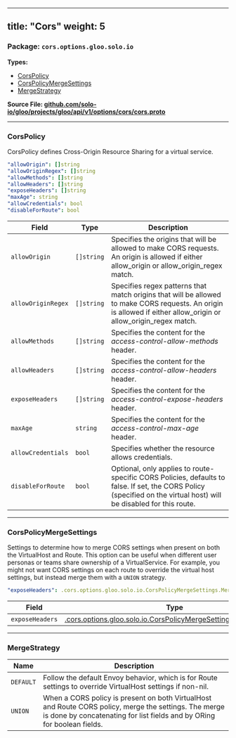
---
title: "Cors"
weight: 5
---

<!-- Code generated by solo-kit. DO NOT EDIT. -->


### Package: `cors.options.gloo.solo.io` 
**Types:**


- [CorsPolicy](#corspolicy)
- [CorsPolicyMergeSettings](#corspolicymergesettings)
- [MergeStrategy](#mergestrategy)
  



**Source File: [github.com/solo-io/gloo/projects/gloo/api/v1/options/cors/cors.proto](https://github.com/solo-io/gloo/blob/main/projects/gloo/api/v1/options/cors/cors.proto)**





---
### CorsPolicy

 
CorsPolicy defines Cross-Origin Resource Sharing for a virtual service.

```yaml
"allowOrigin": []string
"allowOriginRegex": []string
"allowMethods": []string
"allowHeaders": []string
"exposeHeaders": []string
"maxAge": string
"allowCredentials": bool
"disableForRoute": bool

```

| Field | Type | Description |
| ----- | ---- | ----------- | 
| `allowOrigin` | `[]string` | Specifies the origins that will be allowed to make CORS requests. An origin is allowed if either allow_origin or allow_origin_regex match. |
| `allowOriginRegex` | `[]string` | Specifies regex patterns that match origins that will be allowed to make CORS requests. An origin is allowed if either allow_origin or allow_origin_regex match. |
| `allowMethods` | `[]string` | Specifies the content for the *access-control-allow-methods* header. |
| `allowHeaders` | `[]string` | Specifies the content for the *access-control-allow-headers* header. |
| `exposeHeaders` | `[]string` | Specifies the content for the *access-control-expose-headers* header. |
| `maxAge` | `string` | Specifies the content for the *access-control-max-age* header. |
| `allowCredentials` | `bool` | Specifies whether the resource allows credentials. |
| `disableForRoute` | `bool` | Optional, only applies to route-specific CORS Policies, defaults to false. If set, the CORS Policy (specified on the virtual host) will be disabled for this route. |




---
### CorsPolicyMergeSettings

 
Settings to determine how to merge CORS settings when present on both the VirtualHost and Route.
This option can be useful when different user personas or teams share ownership of a VirtualService.
For example, you might not want CORS settings on each route to override the virtual host settings, but instead merge them with a `UNION` strategy.

```yaml
"exposeHeaders": .cors.options.gloo.solo.io.CorsPolicyMergeSettings.MergeStrategy

```

| Field | Type | Description |
| ----- | ---- | ----------- | 
| `exposeHeaders` | [.cors.options.gloo.solo.io.CorsPolicyMergeSettings.MergeStrategy](../cors.proto.sk/#mergestrategy) |  |




---
### MergeStrategy



| Name | Description |
| ----- | ----------- | 
| `DEFAULT` | Follow the default Envoy behavior, which is for Route settings to override VirtualHost settings if non-nil. |
| `UNION` | When a CORS policy is present on both VirtualHost and Route CORS policy, merge the settings. The merge is done by concatenating for list fields and by ORing for boolean fields. |





<!-- Start of HubSpot Embed Code -->
<script type="text/javascript" id="hs-script-loader" async defer src="//js.hs-scripts.com/5130874.js"></script>
<!-- End of HubSpot Embed Code -->
